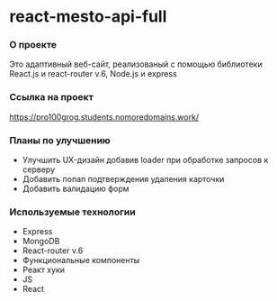# react-mesto-api-full

### О проекте

Это адаптивный веб-сайт, реализованый с помощью библиотеки React.js и react-router v.6, Node.js и express

### Ссылка на проект

https://pro100grog.students.nomoredomains.work/

### Планы по улучшению

- Улучшить UX-дизайн добавив loader при обработке запросов к серверу
- Добавить попап подтверждения удаления карточки
- Добавить валидацию форм

### Используемые технологии

- Express
- MongoDB
- React-router v.6
- Функциональные компоненты
- Реакт хуки
- JS
- React
